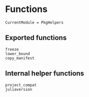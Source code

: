 # Functions

```@meta
CurrentModule = PkgHelpers
```

## Exported functions

```@docs
freeze
lower_bound
copy_manifest
```

## Internal helper functions
```@docs
project_compat
juliaversion
```